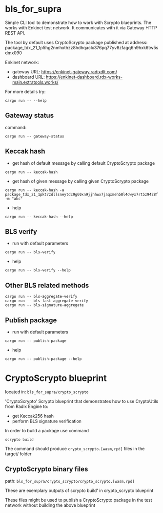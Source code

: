 # bls_for_supra
  Simple CLI tool to demonstrate how to work with Scrypto blueprints.
  The works with Enkinet test network. It communicates with it via Gateway HTTP REST API.

  The tool by default uses CryptoScrypto package published at address:
    package_tdx_21_1p5hg2nmhxthzz8hdhqaclx376pq77yv8zfagq6h9hxk6tw5sdmx090


  Enkinet network:
  - gateway URL:
    https://enkinet-gateway.radixdlt.com/
  - dashboard URL:
    https://enkinet-dashboard.rdx-works-main.extratools.works/

For more details try:
```
cargo run -- --help
```

## Gateway status
command:
```
cargo run -- gateway-status
```

## Keccak hash
- get hash of default message by calling default CryptoScrypto package
```
cargo run -- keccak-hash
```

- get hash of given message by calling given CryptoScrypto package
```
cargo run -- keccak-hash -a package_tdx_21_1pkt7zdllsneytdc9g60xn9jjhhwx7jaqxmeh58l4dwyx7rt5z9428f -m "abc"
```
- help
```
cargo run -- keccak-hash --help
```

## BLS verify
- run with default parameters
```
cargo run -- bls-verify
```
- help
```
cargo run -- bls-verify --help
```

## Other BLS related methods
```
cargo run -- bls-aggregate-verify
cargo run -- bls-fast-aggregate-verify
cargo run -- bls-signature-aggregate
```

## Publish package
- run with default parameters
```
cargo run -- publish-package
```
- help
```
cargo run -- publish-package --help
```

# CryptoScrypto blueprint
  located in: `bls_for_supra/crypto_scrypto`

  'CryptoScrypto' Scrypto blueprint that demonstrates how to use
  CryptoUtils from Radix Engine to:
  - get Keccak256 hash
  - perform BLS signature verification

  In order to build a package use command
  ```
  scrypto build
  ```
  The command should produce `crypto_scrypto.[wasm,rpd]` files in the target/ folder

## CryptoScrypto binary files
  path: `bls_for_supra/crypto_scrypto/crypto_scrypto.[wasm,rpd]`

  These are exemplary outputs of scrypto build' in crypto_scrypto blueprint

  These files might be used to publish a CryptoScrypto package in the test network
  without building the above blueprint

